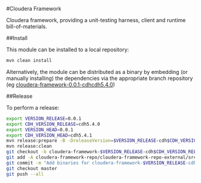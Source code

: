 #Cloudera Framework

Cloudera framework, providing a unit-testing harness, client and runtime bill-of-materials.

##Install

This module can be installed to a local repository:

```bash
mvn clean install
```

Alternatively, the module can be distributed as a binary by embedding (or manually installing) the dependencies via the appropriate branch repository (eg [cloudera-framework-0.0.1-cdhcdh5.4.0](https://github.com/ggear/cloudera-framework/tree/cloudera-framework-0.0.1-cdhcdh5.4.0/cloudera-framework-repo/cloudera-framework-repo-external/src/main/repository))

##Release

To perform a release:

```bash
export VERSION_RELEASE=0.0.1
export CDH_VERSION_RELEASE=cdh5.4.0
export VERSION_HEAD=0.0.1
export CDH_VERSION_HEAD=cdh5.4.1
mvn release:prepare -B -DreleaseVersion=$VERSION_RELEASE-cdh$CDH_VERSION_RELEASE -DdevelopmentVersion=$VERSION_HEAD-cdh$CDH_VERSION_HEAD-SNAPSHOT
mvn release:clean
git checkout -b cloudera-framework-$VERSION_RELEASE-cdh$CDH_VERSION_RELEASE cloudera-framework-$VERSION_RELEASE-cdh$CDH_VERSION_RELEASE
git add -A cloudera-framework-repo/cloudera-framework-repo-external/src/main/repository
git commit -m "Add binaries for cloudera-framework-$VERSION_RELEASE-cdh$CDH_VERSION_RELEASE"
git checkout master
git push --all
```
